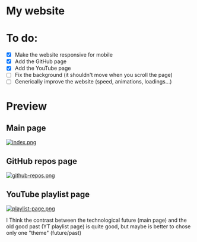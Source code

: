 # My website

# To do:
- [x] Make the website responsive for mobile
- [x] Add the GitHub page
- [x] Add the YouTube page
- [ ] Fix the background (it shouldn't move when you scroll the page)
- [ ] Generically improve the website (speed, animations, loadings...)

# Preview
## Main page
[![index.png](https://i.postimg.cc/nz7sHSWW/index.png)](https://postimg.cc/qhJBww4c)
## GitHub repos page
[![github-repos.png](https://i.postimg.cc/x89jfTzJ/github-repos.png)](https://postimg.cc/wybYFzFg)
## YouTube playlist page
[![playlist-page.png](https://i.postimg.cc/fLXFHHQf/playlist-page.png)](https://postimg.cc/XGjQqkJr)

I Think the contrast between the technological future (main page) and the old good past (YT playlist page) is quite good, but maybe is better to chose only one "theme" (future/past)
